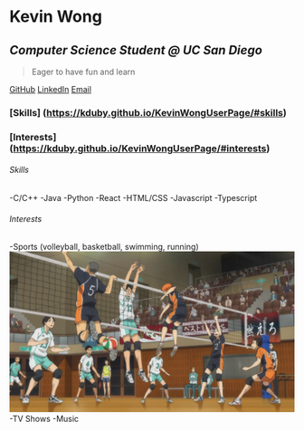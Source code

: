# Kevin Wong
## *Computer Science Student @ UC San Diego*
> Eager to have fun and learn

[GitHub](https://github.com/kduby)  [LinkedIn](https://www.linkedin.com/in/kevinwong01/)    [Email](kew005@ucsd.edu)

### [Skills] (https://kduby.github.io/KevinWongUserPage/#skills)
### [Interests] (https://kduby.github.io/KevinWongUserPage/#interests)

###### Skills
-C/C++
-Java
-Python
-React
-HTML/CSS
-Javascript
-Typescript

###### Interests
-Sports (volleyball, basketball, swimming, running)
![alt text](Haikyuu.jpg "Title")
-TV Shows
-Music
